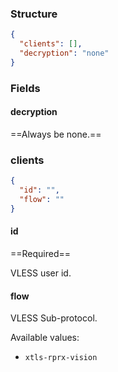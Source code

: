 ### Structure

```json
{
  "clients": [],
  "decryption": "none"
}
```

### Fields

#### decryption

==Always be none.==

### clients
```json
{
  "id": "",
  "flow": ""
}
```

#### id

==Required==

VLESS user id.

#### flow

VLESS Sub-protocol.

Available values:

* `xtls-rprx-vision`